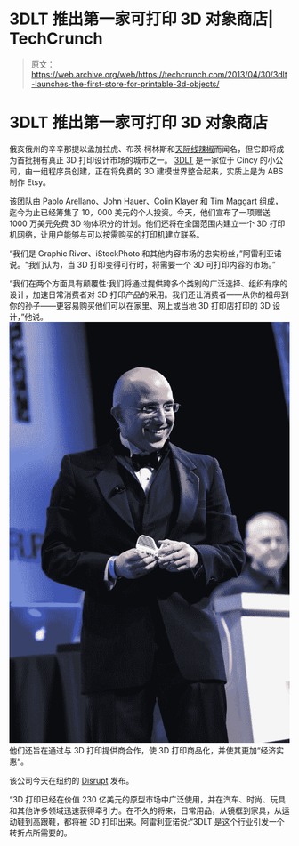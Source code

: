# 3DLT 推出第一家可打印 3D 对象商店| TechCrunch

> 原文：<https://web.archive.org/web/https://techcrunch.com/2013/04/30/3dlt-launches-the-first-store-for-printable-3d-objects/>

# 3DLT 推出第一家可打印 3D 对象商店

俄亥俄州的辛辛那提以孟加拉虎、布茨·柯林斯和[天际线辣椒](https://web.archive.org/web/20230405002438/http://en.wikipedia.org/wiki/Skyline_Chili)而闻名，但它即将成为首批拥有真正 3D 打印设计市场的城市之一。 [3DLT](https://web.archive.org/web/20230405002438/http://3dlt.com/) 是一家位于 Cincy 的小公司，由一组程序员创建，正在将免费的 3D 建模世界整合起来，实质上是为 ABS 制作 Etsy。

该团队由 Pablo Arellano、John Hauer、Colin Klayer 和 Tim Maggart 组成，迄今为止已经筹集了 10，000 美元的个人投资。今天，他们宣布了一项赠送 1000 万美元免费 3D 物体积分的计划。他们还将在全国范围内建立一个 3D 打印机网络，让用户能够与可以按需购买的打印机建立联系。

“我们是 Graphic River、iStockPhoto 和其他内容市场的忠实粉丝，”阿雷利亚诺说。“我们认为，当 3D 打印变得可行时，将需要一个 3D 可打印内容的市场。”

“我们在两个方面具有颠覆性:我们将通过提供跨多个类别的广泛选择、组织有序的设计，加速日常消费者对 3D 打印产品的采用。我们还让消费者——从你的祖母到你的孙子——更容易购买他们可以在家里、网上或当地 3D 打印店打印的 3D 设计，”他说。
[![I8P6g0-qSa9s7v1JD7Q2ssh75dzcPrarJgXVYF0GYYI](img/9b1ceb3f5681296675e66c385a770fcb.png)](https://web.archive.org/web/20230405002438/https://techcrunch.com/wp-content/uploads/2013/04/i8p6g0-qsa9s7v1jd7q2ssh75dzcprarjgxvyf0gyyi.jpeg) 
他们还旨在通过与 3D 打印提供商合作，使 3D 打印商品化，并使其更加“经济实惠”。

该公司今天在纽约的 [Disrupt](https://web.archive.org/web/20230405002438/https://techcrunch.com/tag/Disrupt) 发布。

“3D 打印已经在价值 230 亿美元的原型市场中广泛使用，并在汽车、时尚、玩具和其他许多领域迅速获得牵引力。在不久的将来，日常用品，从镜框到家具，从运动鞋到高跟鞋，都将被 3D 打印出来。阿雷利亚诺说:“3DLT 是这个行业引发一个转折点所需要的。